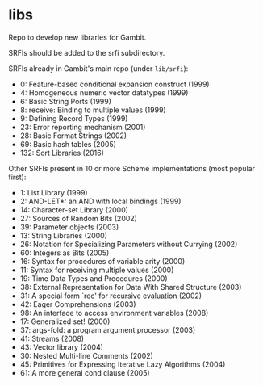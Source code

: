 # libs

Repo to develop new libraries for Gambit.

SRFIs should be added to the srfi subdirectory.

SRFIs already in Gambit's main repo (under `lib/srfi`):

* 0: Feature-based conditional expansion construct (1999)
* 4: Homogeneous numeric vector datatypes (1999)
* 6: Basic String Ports (1999)
* 8: receive: Binding to multiple values (1999)
* 9: Defining Record Types (1999)
* 23: Error reporting mechanism (2001)
* 28: Basic Format Strings (2002)
* 69: Basic hash tables (2005)
* 132: Sort Libraries (2016)

Other SRFIs present in 10 or more Scheme implementations (most popular first):

* 1: List Library (1999)
* 2: AND-LET*: an AND with local bindings (1999)
* 14: Character-set Library (2000)
* 27: Sources of Random Bits (2002)
* 39: Parameter objects (2003)
* 13: String Libraries (2000)
* 26: Notation for Specializing Parameters without Currying (2002)
* 60: Integers as Bits (2005)
* 16: Syntax for procedures of variable arity (2000)
* 11: Syntax for receiving multiple values (2000)
* 19: Time Data Types and Procedures (2000)
* 38: External Representation for Data With Shared Structure (2003)
* 31: A special form `rec' for recursive evaluation (2002)
* 42: Eager Comprehensions (2003)
* 98: An interface to access environment variables (2008)
* 17: Generalized set! (2000)
* 37: args-fold: a program argument processor (2003)
* 41: Streams (2008)
* 43: Vector library (2004)
* 30: Nested Multi-line Comments (2002)
* 45: Primitives for Expressing Iterative Lazy Algorithms (2004)
* 61: A more general cond clause (2005)
